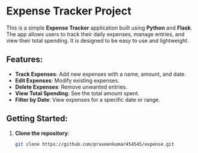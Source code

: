 # Expense Tracker Project

This is a simple **Expense Tracker** application built using **Python** and **Flask**. The app allows users to track their daily expenses, manage entries, and view their total spending. It is designed to be easy to use and lightweight.

## Features:
- **Track Expenses**: Add new expenses with a name, amount, and date.
- **Edit Expenses**: Modify existing expenses.
- **Delete Expenses**: Remove unwanted entries.
- **View Total Spending**: See the total amount spent.
- **Filter by Date**: View expenses for a specific date or range.

## Getting Started:
1. **Clone the repository**:
   ```bash
   git clone https://github.com/praveenkumar454545/expense.git
